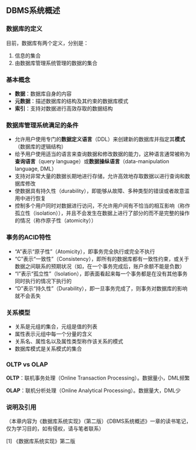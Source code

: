 ## DBMS系统概述

### 数据库的定义

目前，数据库有两个定义，分别是：

1. 信息的集合
2. 由数据库管理系统管理的数据的集合

### 基本概念

- **数据**：数据库自身的内容
- **元数据**：描述数据库的结构及其约束的数据库模式
- **索引**：支持对数据进行高效存取的数据结构

### 数据库管理系统满足的条件

- 允许用户使用专门的**数据定义语言**（DDL）来创建新的数据库并指定其**模式**（数据库的逻辑结构）
- 给予用户使用适当的语言来查询数据和修改数据的能力，这种语言通常被称为**查询语言**（query language）或**数据操纵语言**（data-manipulation language, DML）
- 支持对非常大量的数据长期地进行存储，允许高效地存取数据以进行查询和数据库修改
- 使数据具有持久性（durability），即能够从故障、多种类型的错误或者故意滥用中进行恢复
- 控制多个用户同时对数据进行访问，不允许用户间有不恰当的相互影响（称作孤立性（isolation）），并且不会发生在数据上进行了部分的而不是完整的操作的情况（称作原子性（atomicity））

### 事务的ACID特性

- “A”表示“原子性”（Atomicity），即事务完全执行或完全不执行
- “C”表示“一致性”（Consistency），即所有的数据库都有一致性约束，或关于数据之间联系的预期状况（如，在一个事务完成后，账户余额不能是负数）
- “I”表示“孤立性”（Isolation），即表面看起来每一个事务都是在没有其他事务同时执行的情况下执行的
- “D”表示“持久性”（Durability），即一旦事务完成了，则事务对数据库的影响就不会丢失

### 关系模型

- 关系是元组的集合，元组是值的列表
- 属性表示元组中每一个分量的含义
- 关系名、属性名以及属性类型称作该关系的模式
- 数据库模式是关系模式的集合

### OLTP vs OLAP

**OLTP**：联机事务处理（Online Transaction Processing）。数据量小，DML频繁

**OLAP**：联机分析处理（Online Analytical Processing）。数据量大，DML少

### 说明及引用

（本章内容为《数据库系统实现》（第二版）《DBMS系统概述》一章的读书笔记，仅为学习目的，如有侵权，请与笔者联系）

[1] 《数据库系统实现》第二版
 
